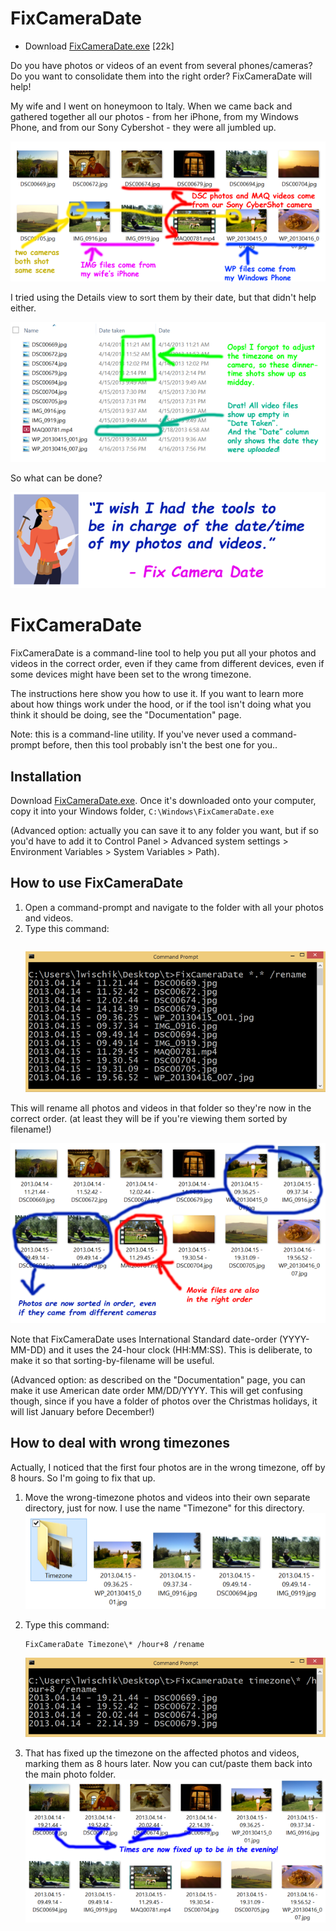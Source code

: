 # FixCameraDate

* Download [FixCameraDate.exe](FixCameraDate.exe) [22k]

Do you have photos or videos of an event from several phones/cameras? Do you want to consolidate them into the right order? FixCameraDate will help!

 My wife and I went on honeymoon to Italy. When we came back and gathered together all our photos - from her iPhone, from my Windows Phone, and from our Sony Cybershot - they were all jumbled up.

![all jumbled up](readme1.png)

I tried using the Details view to sort them by their date, but that didn't help either.

![details view](readme2.png)

So what can be done?

![motivation](readme3.png)

# FixCameraDate

FixCameraDate is a command-line tool to help you put all your photos and videos in the correct order, even if they came from different devices, even if some devices might have been set to the wrong timezone.

 The instructions here show you how to use it. If you want to learn more about how things work under the hood, or if the tool isn't doing what you think it should be doing, see the "Documentation" page.

 Note: this is a command-line utility. If you've never used a command-prompt before, then this tool probably isn't the best one for you..


## Installation

Download [FixCameraDate.exe](FixCameraDate.exe). Once it's downloaded onto your computer, copy it into your Windows folder, `C:\Windows\FixCameraDate.exe`

 (Advanced option: actually you can save it to any folder you want, but if so you'd have to add it to Control Panel > Advanced system settings > Environment Variables > System Variables > Path).


## How to use FixCameraDate

1. Open a command-prompt and navigate to the folder with all your photos and videos. 
2. Type this command:
    ```FixCameraDate * /rename
    ```
    ![rename command](readme4.png)

This will rename all photos and videos in that folder so they're now in the correct order. (at least they will be if you're viewing them sorted by filename!)

![rename result](readme5.png)
 
Note that FixCameraDate uses International Standard date-order (YYYY-MM-DD) and it uses the 24-hour clock (HH:MM:SS). This is deliberate, to make it so that sorting-by-filename will be useful.

(Advanced option: as described on the "Documentation" page, you can make it use American date order MM/DD/YYYY. This will get confusing though, since if you have a folder of photos over the Christmas holidays, it will list January before December!)


## How to deal with wrong timezones

Actually, I noticed that the first four photos are in the wrong timezone, off by 8 hours. So I'm going to fix that up.

1. Move the wrong-timezone photos and videos into their own separate directory, just for now. I use the name "Timezone" for this directory.
    ![timezone folder](readme6.png)

2. Type this command:
    ```
    FixCameraDate Timezone\* /hour+8 /rename
    ```
    ![timezone command](readme7.png)

3. That has fixed up the timezone on the affected photos and videos, marking them as 8 hours later. Now you can cut/paste them back into the main photo folder.
   ![timezone result](readme8.png)

